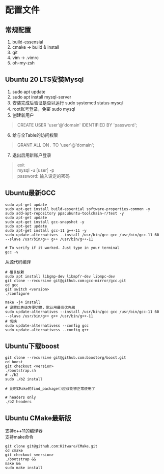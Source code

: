 # 配置文件

## 常规配置
1. build-essensial
2. cmake  -> build & install
3. git
4. vim -> .vimrc
5. oh-my-zsh

## Ubuntu 20 LTS安装Mysql
1. sudo apt update
2. sudo apt install mysql-server
3. 安装完成后验证是否以运行 sudo systemctl status mysql
4. root账号登录，免密 sudo mysql
5. 创建新用户<br/>
  > CREATE USER 'user'@'domain' IDENTIFIED BY 'password';
6. 给与全Table的访问权限<br/>
  > GRANT ALL ON *.* TO 'user'@'domain';
7. 退出后用新账户登录<br/>
  > exit<br/>
  > mysql -u [user] -p<br/>
  > password: 输入设定的密码

## Ubuntu最新GCC
```shell
sudo apt-get update
sudo apt-get install build-essential software-properties-common -y
sudo add-apt-repository ppa:ubuntu-toolchain-r/test -y
sudo apt-get update
sudo apt-get install gcc-snapshot -y
sudo apt-get update
sudo apt-get install gcc-11 g++-11 -y
sudo update-alternatives --install /usr/bin/gcc gcc /usr/bin/gcc-11 60 --slave /usr/bin/g++ g++ /usr/bin/g++-11

# To verify if it worked. Just type in your terminal
gcc -v
```

从源代码编译
```shell
# 相关依赖
sudo apt install libgmp-dev libmpfr-dev libmpc-dev
git clone --recursive git@github.com:gcc-mirror/gcc.git
cd gcc
git switch <version>
./configure

make -j4 install
# 设置优先级方便切换，默认用最高优先级
sudo update-alternatives --install /usr/bin/gcc gcc /usr/bin/gcc-11 60 --slave /usr/bin/g++ g++ /usr/bin/g++-11
# 切换
sudo update-alternativess --config gcc
sudo update-alternativess --config g++
```

## Ubuntu下载boost
```shell
git clone --recursive git@github.com:boostorg/boost.git
cd boost
git checkout <version>
./bootstrap.sh
# ./b2
sudo ./b2 install

# 此时CMake的find_package()应该能够正常使用了

# headers only
./b2 headers
```
## Ubuntu CMake最新版
支持c++11的编译器<br/>
支持make命令

```shell
git clone git@github.com:Kitware/CMake.git
cd cmake
git checkout <version>
./bootstrap &&
make &&
sudo make install
```
